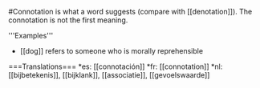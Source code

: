 #Connotation is what a word suggests (compare with [[denotation]]). The connotation is not the first meaning.

'''Examples'''

* [[dog]] refers to someone who is morally reprehensible

===Translations===
*es: [[connotación]]
*fr: [[connotation]]
*nl: [[bijbetekenis]], [[bijklank]], [[associatie]], [[gevoelswaarde]]